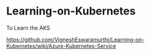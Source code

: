 # Learning-on-Kubernetes
To Learn the AKS

https://github.com/VigneshEswaramurthi/Learning-on-Kubernetes/wiki/Azure-Kubernetes-Service

